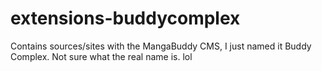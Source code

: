 # extensions-buddycomplex
Contains sources/sites with the MangaBuddy CMS, I just named it Buddy Complex. Not sure what the real name is. lol

